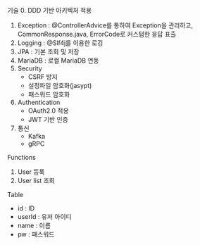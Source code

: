기술
0. DDD 기반 아키텍처 적용
1. Exception : @ControllerAdvice를 통하여 Exception을 관리하고, CommonResponse.java, ErrorCode로 커스텀한 응답 표출
2. Logging : @Slf4j를 이용한 로깅
3. JPA : 기본 조회 및 저장
4. MariaDB : 로컬 MariaDB 연동
5. Security
   - CSRF 방지
   - 설정파일 암호화(jasypt)
   - 패스워드 암호화
6. Authentication
   -  OAuth2.0 적용
   -  JWT 기반 인증
7. 통신
   - Kafka
   - gRPC

Functions
1. User 등록
2. User list 조회

Table
- id : ID
- userId : 유저 아이디
- name : 이름 
- pw : 패스워드